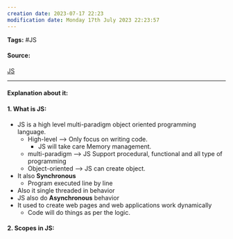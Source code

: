 ```yaml
---
creation date: 2023-07-17 22:23
modification date: Monday 17th July 2023 22:23:57
---
```


**Tags:** #JS  

#### Source:
[JS](https://www.scaler.com/topics/course/javascript-beginners/video/239/)

--------------------------------------

#### Explanation about it:

#### 1. What is JS:

*  JS is a high level multi-paradigm object oriented programming language.
	* High-level --> Only focus on writing code.
		* JS will take care Memory management.
	* multi-paradigm --> JS Support procedural, functional and all type of programming
	* Object-oriented --> JS can create object.
* It also **Synchronous**
	* Program executed line by line
* Also it single threaded in behavior
* JS also do **Asynchronous** behavior
* It used to create web pages and web applications work dynamically
	* Code will do things as per the logic.


#### 2. Scopes in JS:
